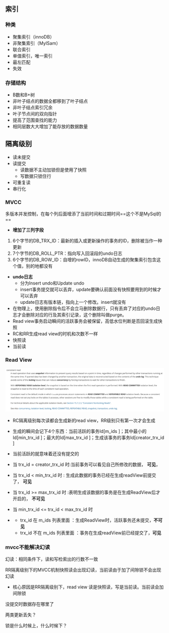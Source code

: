 ## 索引

### 种类

- 聚集索引（innoDB）
- 非聚集索引（MylSam）
- 联合索引
- 单值索引，唯一索引
- 最左匹配
- 失效

### 存储结构

- B数和B+树
- 非叶子结点的数据全都移到了叶子结点
- 非叶子结点索引冗余
- 叶子节点间的双向指针
- 提高了范围查找的能力
- 相同层数大大增加了能存放的数据数量

## 隔离级别

- 读未提交
- 读提交
  - 读数据不主动加锁但是使用了快照
  - 写数据只锁住行
- 可重复读
- 串行化

### MVCC

多版本并发控制，在每个列后面增添了当前时间和过期时间==这个不是MySql的==

- **增加了三列字段**

1. 6个字节的DB_TRX_ID：最新的插入或更新操作的事务的ID，删除被当作一种更新
2. 7个字节的DB_ROLL_PTR：指向写入回滚段的undo日志
3. 6个字节的DB_ROW_ID：自增的rowID，innoDB自动生成的聚集索引包含这个值，别的地都没有

- **undo日志**
  - 分为Insert undo和Update undo
  - insert事务提交就可以丢弃，update要确认前面没有快照要用到的时候才可以丢弃
  - update日志有版本链，指向上一个修改。insert就没有
- 在物理上，使用删除指令后不会立马删除数据行，只有丢弃了对应的undo日志才会删除对应的行及其索引记录，这个删除叫做purge。
- Read view事务启动瞬间的活跃事务会被保留，高低水位判断是否回滚生成快照
- RC和RR生成read view的时机和次数不一样
- 快照读
- 当前读

### Read View

![一致性读](MySQL.assets/一致性读.png)

- RC隔离级别每次读都会生成新的read view，RR级别只有第一次才会生成
- 生成的瞬间会记下4个东西：当前活跃的事务Id[m_ids ]；其中最小的Id[min_trx_id ]；最大的Id[max_trx_id ]；生成该事务的事务Id[creator_trx_id ]
- 当前活跃的就意味着还没有提交的

- 当 trx_id = creator_trx_id 时:当前事务可以看见自己所修改的数据， **可见**，

- 当 trx_id < min_trx_id 时  : 生成此数据的事务已经在生成readView前提交了， **可见**

- 当  trx_id >= max_trx_id 时  :表明生成该数据的事务是在生成ReadView后才开启的， **不可见**

- 当  min_trx_id <= trx_id < max_trx_id 时

- - trx_id 在 m_ids 列表里面 ：生成ReadView时，活跃事务还未提交，**不可见**
  - trx_id 不在 m_ids 列表里面 ：事务在生成readView前已经提交了，**可见**



### mvcc不能解决幻读

幻读：相同条件下，读和写检索出的行数不一致

RR隔离级别下的MVCC机制快照读会出现幻读，当前读由于加了间隙锁不会出现幻读

- 核心原因是RR隔离级别下，read view 读是快照读，写是当前读。当前读会加间隙锁

没提交时数据存在哪里了

两类更新丢失？

锁是什么时候上，什么时候下？